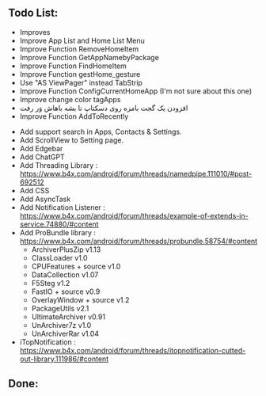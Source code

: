
Todo List:
-----
* Improves
* 	Improve App List and Home List Menu
* 	Improve Function RemoveHomeItem
* 	Improve Function GetAppNamebyPackage
* 	Improve Function FindHomeItem
* 	Improve Function gestHome_gesture
* 	Use "AS ViewPager" instead TabStrip
* 	Improve Function ConfigCurrentHomeApp (I'm not sure about this one)
* 	Improve change color tagApps
*	افزودن یک گجت بامزه روی دسکتاپ تا بشه باهاش وَر رفت
* 	Improve Function AddToRecently
+ Add support search in Apps, Contacts & Settings.
+ Add ScrollView to Setting page.
+ Add Edgebar
+ Add ChatGPT
+ Add Threading Library : https://www.b4x.com/android/forum/threads/namedpipe.111010/#post-692512
+ Add CSS
+ Add AsyncTask
+ Add Notification Listener : https://www.b4x.com/android/forum/threads/example-of-extends-in-service.74880/#content
+ Add ProBundle library : https://www.b4x.com/android/forum/threads/probundle.58754/#content
	- ArchiverPlusZip v1.13
	- ClassLoader v1.0
	- CPUFeatures + source v1.0
	- DataCollection v1.07
	- F5Steg v1.2
	- FastIO + source v0.9
	- OverlayWindow + source v1.2
	- PackageUtils v2.1
	- UltimateArchiver v0.91
	- UnArchiver7z v1.0
	- UnArchiverRar v1.04
+ iTopNotification : https://www.b4x.com/android/forum/threads/itopnotification-cutted-out-library.111986/#content


Done:
-----
